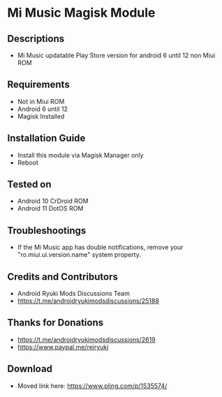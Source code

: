 # Mi Music Magisk Module

## Descriptions
- Mi Music updatable Play Store version for android 6 until 12 non Miui ROM

## Requirements
- Not in Miui ROM
- Android 6 until 12
- Magisk Installed

## Installation Guide
- Install this module via Magisk Manager only
- Reboot

## Tested on
- Android 10 CrDroid ROM
- Android 11 DotOS ROM

## Troubleshootings
- If the Mi Music app has double notifications, remove your "ro.miui.ui.version.name" system property.

## Credits and Contributors
- Android Ryuki Mods Discussions Team
- https://t.me/androidryukimodsdiscussions/25188

## Thanks for Donations
- https://t.me/androidryukimodsdiscussions/2619
- https://www.paypal.me/reiryuki

## Download
- Moved link here: https://www.pling.com/p/1535574/
